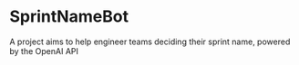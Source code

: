 # SprintNameBot
A project aims to help engineer teams deciding their sprint name, powered by the OpenAI API
